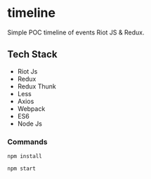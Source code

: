 # timeline
Simple POC timeline of events Riot JS &amp; Redux.

## Tech Stack
* Riot Js
* Redux
* Redux Thunk
* Less
* Axios
* Webpack
* ES6
* Node Js

### Commands
`npm install`

`npm start`
